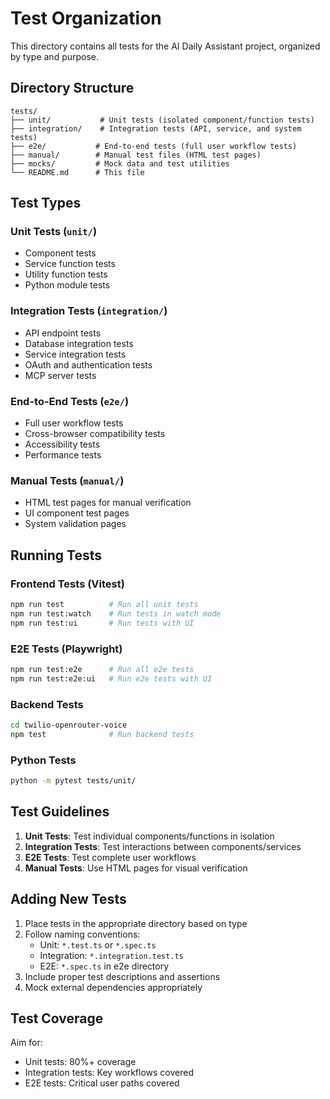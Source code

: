 # Test Organization

This directory contains all tests for the AI Daily Assistant project, organized by type and purpose.

## Directory Structure

```
tests/
├── unit/           # Unit tests (isolated component/function tests)
├── integration/    # Integration tests (API, service, and system tests)
├── e2e/           # End-to-end tests (full user workflow tests)
├── manual/        # Manual test files (HTML test pages)
├── mocks/         # Mock data and test utilities
└── README.md      # This file
```

## Test Types

### Unit Tests (`unit/`)
- Component tests
- Service function tests
- Utility function tests
- Python module tests

### Integration Tests (`integration/`)
- API endpoint tests
- Database integration tests
- Service integration tests
- OAuth and authentication tests
- MCP server tests

### End-to-End Tests (`e2e/`)
- Full user workflow tests
- Cross-browser compatibility tests
- Accessibility tests
- Performance tests

### Manual Tests (`manual/`)
- HTML test pages for manual verification
- UI component test pages
- System validation pages

## Running Tests

### Frontend Tests (Vitest)
```bash
npm run test          # Run all unit tests
npm run test:watch    # Run tests in watch mode
npm run test:ui       # Run tests with UI
```

### E2E Tests (Playwright)
```bash
npm run test:e2e      # Run all e2e tests
npm run test:e2e:ui   # Run e2e tests with UI
```

### Backend Tests
```bash
cd twilio-openrouter-voice
npm test              # Run backend tests
```

### Python Tests
```bash
python -m pytest tests/unit/
```

## Test Guidelines

1. **Unit Tests**: Test individual components/functions in isolation
2. **Integration Tests**: Test interactions between components/services
3. **E2E Tests**: Test complete user workflows
4. **Manual Tests**: Use HTML pages for visual verification

## Adding New Tests

1. Place tests in the appropriate directory based on type
2. Follow naming conventions:
   - Unit: `*.test.ts` or `*.spec.ts`
   - Integration: `*.integration.test.ts`
   - E2E: `*.spec.ts` in e2e directory
3. Include proper test descriptions and assertions
4. Mock external dependencies appropriately

## Test Coverage

Aim for:
- Unit tests: 80%+ coverage
- Integration tests: Key workflows covered
- E2E tests: Critical user paths covered
